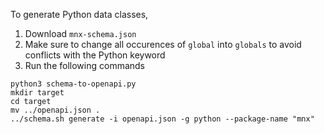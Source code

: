 To generate Python data classes,
1. Download `mnx-schema.json`
2. Make sure to change all occurences of `global` into `globals` to avoid conflicts with the Python keyword
3. Run the following commands
```
python3 schema-to-openapi.py
mkdir target
cd target
mv ../openapi.json .
../schema.sh generate -i openapi.json -g python --package-name "mnx"
```